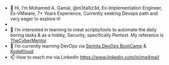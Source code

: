 - 👋 Hi, I’m Mohamed A. Gamal, @m3talliz3d, Ex-Implementation Engineer, Ex-VMware, 7+ Years Experience, Currently seeking Devops path and very eager to explore it!
- 
- 👀 I’m interested in learning to creat scripts/tools to automate the daily boring tasks & as a hobby, Security, specifically Pentest. My reference is [TheCyberMentor](https://www.thecybermentor.com)
- 🌱 I’m currently learning DevOps via [Sprints DevOps BootCamp](https://programs.sprints.ai/p/devops-bootcamp) & [KodeKloud](https://kodekloud.com)
- 📫 How to reach me via LinkedIn https://www.linkedin.com/in/mg4mal/

<!---
m3talliz3d/m3talliz3d is a ✨ special ✨ repository because its `README.md` (this file) appears on your GitHub profile.
You can click the Preview link to take a look at your changes.
--->
